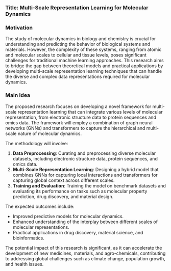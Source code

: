 ### Title: Multi-Scale Representation Learning for Molecular Dynamics

### Motivation
The study of molecular dynamics in biology and chemistry is crucial for understanding and predicting the behavior of biological systems and materials. However, the complexity of these systems, ranging from atomic and molecular scales to cellular and tissue levels, poses significant challenges for traditional machine learning approaches. This research aims to bridge the gap between theoretical models and practical applications by developing multi-scale representation learning techniques that can handle the diverse and complex data representations required for molecular dynamics.

### Main Idea
The proposed research focuses on developing a novel framework for multi-scale representation learning that can integrate various levels of molecular representation, from electronic structure data to protein sequences and omics data. The framework will employ a combination of graph neural networks (GNNs) and transformers to capture the hierarchical and multi-scale nature of molecular dynamics.

The methodology will involve:
1. **Data Preprocessing**: Curating and preprocessing diverse molecular datasets, including electronic structure data, protein sequences, and omics data.
2. **Multi-Scale Representation Learning**: Designing a hybrid model that combines GNNs for capturing local interactions and transformers for capturing global context across different scales.
3. **Training and Evaluation**: Training the model on benchmark datasets and evaluating its performance on tasks such as molecular property prediction, drug discovery, and material design.

The expected outcomes include:
- Improved predictive models for molecular dynamics.
- Enhanced understanding of the interplay between different scales of molecular representations.
- Practical applications in drug discovery, material science, and bioinformatics.

The potential impact of this research is significant, as it can accelerate the development of new medicines, materials, and agro-chemicals, contributing to addressing global challenges such as climate change, population growth, and health issues.